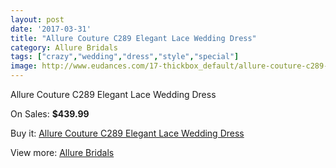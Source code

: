 ```yaml
---
layout: post
date: '2017-03-31'
title: "Allure Couture C289 Elegant Lace Wedding Dress"
category: Allure Bridals
tags: ["crazy","wedding","dress","style","special"]
image: http://www.eudances.com/17-thickbox_default/allure-couture-c289-elegant-lace-wedding-dress.jpg
---
```

Allure Couture C289 Elegant Lace Wedding Dress

On Sales: **$439.99**
<a href="https://www.eudances.com/en/allure-bridals/6-allure-couture-c289-elegant-lace-wedding-dress.html"><amp-img layout="responsive" width="600" height="600" src="//www.eudances.com/17-thickbox_default/allure-couture-c289-elegant-lace-wedding-dress.jpg" alt="Allure Couture C289 Elegant Lace Wedding Dress 0" /></a>
<a href="https://www.eudances.com/en/allure-bridals/6-allure-couture-c289-elegant-lace-wedding-dress.html"><amp-img layout="responsive" width="600" height="600" src="//www.eudances.com/20-thickbox_default/allure-couture-c289-elegant-lace-wedding-dress.jpg" alt="Allure Couture C289 Elegant Lace Wedding Dress 1" /></a>
<a href="https://www.eudances.com/en/allure-bridals/6-allure-couture-c289-elegant-lace-wedding-dress.html"><amp-img layout="responsive" width="600" height="600" src="//www.eudances.com/19-thickbox_default/allure-couture-c289-elegant-lace-wedding-dress.jpg" alt="Allure Couture C289 Elegant Lace Wedding Dress 2" /></a>
<a href="https://www.eudances.com/en/allure-bridals/6-allure-couture-c289-elegant-lace-wedding-dress.html"><amp-img layout="responsive" width="600" height="600" src="//www.eudances.com/18-thickbox_default/allure-couture-c289-elegant-lace-wedding-dress.jpg" alt="Allure Couture C289 Elegant Lace Wedding Dress 3" /></a>

Buy it: [Allure Couture C289 Elegant Lace Wedding Dress](https://www.eudances.com/en/allure-bridals/6-allure-couture-c289-elegant-lace-wedding-dress.html "Allure Couture C289 Elegant Lace Wedding Dress")

View more: [Allure Bridals](https://www.eudances.com/en/2-allure-bridals "Allure Bridals")